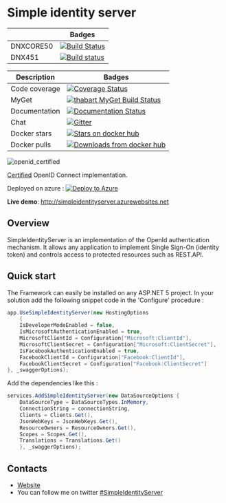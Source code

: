 # Simple identity server

|               | Badges                                                                                                                                                       |
| ------------- | ------------------------------------------------------------------------------------------------------------------------------------------------------------ |
| DNXCORE50     | [![Build Status](https://travis-ci.org/thabart/SimpleIdentityServer.svg?branch=master)](https://travis-ci.org/thabart/SimpleIdentityServer)                  |
| DNX451        | [![Build status](https://ci.appveyor.com/api/projects/status/5s8llake103d74s3?svg=true)](https://ci.appveyor.com/project/thabart/simpleidentityserver-scfab) |

| Description   | Badges                                                                                                                                                                                       |
| ------------- | -------------------------------------------------------------------------------------------------------------------------------------------------------------------------------------------- |
| Code coverage | [![Coverage Status](https://coveralls.io/repos/thabart/SimpleIdentityServer/badge.svg?branch=master&service=github)](https://coveralls.io/github/thabart/SimpleIdentityServer?branch=master) |
| MyGet         | [![thabart MyGet Build Status](https://www.myget.org/BuildSource/Badge/thabart?identifier=a03dadd0-d105-4bb7-88d6-4cb4271dbb07)](https://www.myget.org/)                                     |
| Documentation | [![Documentation Status](https://readthedocs.org/projects/simpleidentityserver/badge/?version=latest)](http://simpleidentityserver.readthedocs.org/en/latest/?badge=latest)                  |
| Chat          | [![Gitter](https://badges.gitter.im/Join%20Chat.svg)](https://gitter.im/thabart/SimpleIdentityServer?utm_source=badge&utm_medium=badge&utm_campaign=pr-badge)                                |
| Docker stars  | [![Stars on docker hub](https://img.shields.io/docker/stars/identitycontrib/identityserver.svg)](https://hub.docker.com/r/identitycontrib/identityserver/)                                   |
| Docker pulls  | [![Downloads from docker hub](https://img.shields.io/docker/pulls/identitycontrib/identityserver.svg)](https://hub.docker.com/r/identitycontrib/identityserver/)                             |


![openid_certified](https://cloud.githubusercontent.com/assets/1454075/7611268/4d19de32-f97b-11e4-895b-31b2455a7ca6.png)

[Certified](http://openid.net/certification/) OpenID Connect implementation.

Deployed on azure : [![Deploy to Azure](http://azuredeploy.net/deploybutton.png)](https://azuredeploy.net/)

__Live demo__: http://simpleidentityserver.azurewebsites.net

## Overview

SimpleIdentityServer is an implementation of the OpenId authentication mechanism. It allows any application to implement Single Sign-On (identity token) and controls access to protected resources such as REST.API.

## Quick start

The Framework can easily be installed on any ASP.NET 5 project. 
In your solution add the following snippet code in the 'Configure' procedure :

```csharp
app.UseSimpleIdentityServer(new HostingOptions
    {
    IsDeveloperModeEnabled = false,
    IsMicrosoftAuthenticationEnabled = true,
    MicrosoftClientId = Configuration["Microsoft:ClientId"],
    MicrosoftClientSecret = Configuration["Microsoft:ClientSecret"],
    IsFacebookAuthenticationEnabled = true,
    FacebookClientId = Configuration["Facebook:ClientId"],
	FacebookClientSecret = Configuration["Facebook:ClientSecret"]
}, _swaggerOptions);
```

Add the dependencies like this :

```csharp
services.AddSimpleIdentityServer(new DataSourceOptions {
	DataSourceType = DataSourceTypes.InMemory,
    ConnectionString = connectionString,
    Clients = Clients.Get(),
    JsonWebKeys = JsonWebKeys.Get(),
    ResourceOwners = ResourceOwners.Get(),
    Scopes = Scopes.Get(),
	Translations = Translations.Get()
    }, _swaggerOptions);
```

## Contacts
* [Website](http://thabart.github.io/SimpleIdentityServer)
* You can follow me on twitter [#SimpleIdentityServer](https://twitter.com/simpleidserver)